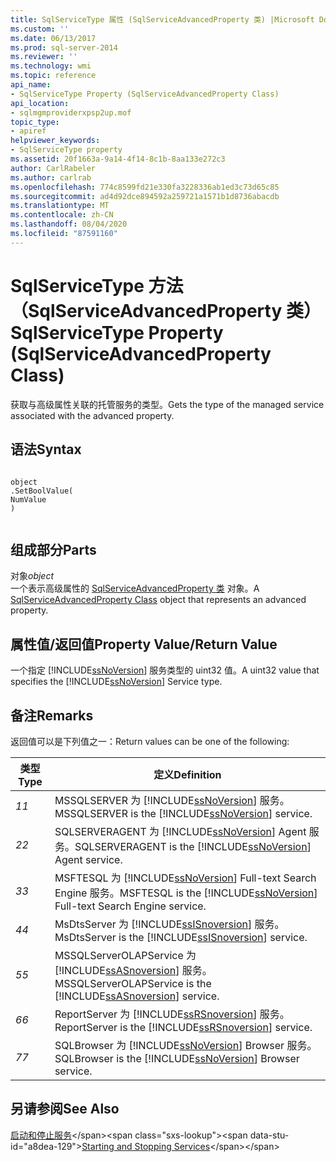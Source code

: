 ```yaml
---
title: SqlServiceType 属性 (SqlServiceAdvancedProperty 类) |Microsoft Docs
ms.custom: ''
ms.date: 06/13/2017
ms.prod: sql-server-2014
ms.reviewer: ''
ms.technology: wmi
ms.topic: reference
api_name:
- SqlServiceType Property (SqlServiceAdvancedProperty Class)
api_location:
- sqlmgmproviderxpsp2up.mof
topic_type:
- apiref
helpviewer_keywords:
- SqlServiceType property
ms.assetid: 20f1663a-9a14-4f14-8c1b-8aa133e272c3
author: CarlRabeler
ms.author: carlrab
ms.openlocfilehash: 774c8599fd21e330fa3228336ab1ed3c73d65c85
ms.sourcegitcommit: ad4d92dce894592a259721a1571b1d8736abacdb
ms.translationtype: MT
ms.contentlocale: zh-CN
ms.lasthandoff: 08/04/2020
ms.locfileid: "87591160"
---
```

# <a name="sqlservicetype-property-sqlserviceadvancedproperty-class"></a><span data-ttu-id="a8dea-102">SqlServiceType 方法（SqlServiceAdvancedProperty 类）</span><span class="sxs-lookup"><span data-stu-id="a8dea-102">SqlServiceType Property (SqlServiceAdvancedProperty Class)</span></span>
  <span data-ttu-id="a8dea-103">获取与高级属性关联的托管服务的类型。</span><span class="sxs-lookup"><span data-stu-id="a8dea-103">Gets the type of the managed service associated with the advanced property.</span></span>  
  
## <a name="syntax"></a><span data-ttu-id="a8dea-104">语法</span><span class="sxs-lookup"><span data-stu-id="a8dea-104">Syntax</span></span>  
  
```  
  
object  
.SetBoolValue(  
NumValue  
)  
  
```  
  
## <a name="parts"></a><span data-ttu-id="a8dea-105">组成部分</span><span class="sxs-lookup"><span data-stu-id="a8dea-105">Parts</span></span>  
 <span data-ttu-id="a8dea-106">对象</span><span class="sxs-lookup"><span data-stu-id="a8dea-106">*object*</span></span>  
 <span data-ttu-id="a8dea-107">一个表示高级属性的 [SqlServiceAdvancedProperty 类](sqlserviceadvancedproperty-class.md) 对象。</span><span class="sxs-lookup"><span data-stu-id="a8dea-107">A [SqlServiceAdvancedProperty Class](sqlserviceadvancedproperty-class.md) object that represents an advanced property.</span></span>  
  
## <a name="property-valuereturn-value"></a><span data-ttu-id="a8dea-108">属性值/返回值</span><span class="sxs-lookup"><span data-stu-id="a8dea-108">Property Value/Return Value</span></span>  
 <span data-ttu-id="a8dea-109">一个指定 [!INCLUDE[ssNoVersion](../../../includes/ssnoversion-md.md)] 服务类型的 uint32 值。</span><span class="sxs-lookup"><span data-stu-id="a8dea-109">A uint32 value that specifies the [!INCLUDE[ssNoVersion](../../../includes/ssnoversion-md.md)] Service type.</span></span>  
  
## <a name="remarks"></a><span data-ttu-id="a8dea-110">备注</span><span class="sxs-lookup"><span data-stu-id="a8dea-110">Remarks</span></span>  
 <span data-ttu-id="a8dea-111">返回值可以是下列值之一：</span><span class="sxs-lookup"><span data-stu-id="a8dea-111">Return values can be one of the following:</span></span>  
  
|<span data-ttu-id="a8dea-112">类型</span><span class="sxs-lookup"><span data-stu-id="a8dea-112">Type</span></span>|<span data-ttu-id="a8dea-113">定义</span><span class="sxs-lookup"><span data-stu-id="a8dea-113">Definition</span></span>|  
|----------|----------------|  
|<span data-ttu-id="a8dea-114">*1*</span><span class="sxs-lookup"><span data-stu-id="a8dea-114">*1*</span></span>|<span data-ttu-id="a8dea-115">MSSQLSERVER 为 [!INCLUDE[ssNoVersion](../../../includes/ssnoversion-md.md)] 服务。</span><span class="sxs-lookup"><span data-stu-id="a8dea-115">MSSQLSERVER is the [!INCLUDE[ssNoVersion](../../../includes/ssnoversion-md.md)] service.</span></span>|  
|<span data-ttu-id="a8dea-116">*2*</span><span class="sxs-lookup"><span data-stu-id="a8dea-116">*2*</span></span>|<span data-ttu-id="a8dea-117">SQLSERVERAGENT 为 [!INCLUDE[ssNoVersion](../../../includes/ssnoversion-md.md)] Agent 服务。</span><span class="sxs-lookup"><span data-stu-id="a8dea-117">SQLSERVERAGENT is the [!INCLUDE[ssNoVersion](../../../includes/ssnoversion-md.md)] Agent service.</span></span>|  
|<span data-ttu-id="a8dea-118">*3*</span><span class="sxs-lookup"><span data-stu-id="a8dea-118">*3*</span></span>|<span data-ttu-id="a8dea-119">MSFTESQL 为 [!INCLUDE[ssNoVersion](../../../includes/ssnoversion-md.md)] Full-text Search Engine 服务。</span><span class="sxs-lookup"><span data-stu-id="a8dea-119">MSFTESQL is the [!INCLUDE[ssNoVersion](../../../includes/ssnoversion-md.md)] Full-text Search Engine service.</span></span>|  
|<span data-ttu-id="a8dea-120">*4*</span><span class="sxs-lookup"><span data-stu-id="a8dea-120">*4*</span></span>|<span data-ttu-id="a8dea-121">MsDtsServer 为 [!INCLUDE[ssISnoversion](../../../includes/ssisnoversion-md.md)] 服务。</span><span class="sxs-lookup"><span data-stu-id="a8dea-121">MsDtsServer is the [!INCLUDE[ssISnoversion](../../../includes/ssisnoversion-md.md)] service.</span></span>|  
|<span data-ttu-id="a8dea-122">*5*</span><span class="sxs-lookup"><span data-stu-id="a8dea-122">*5*</span></span>|<span data-ttu-id="a8dea-123">MSSQLServerOLAPService 为 [!INCLUDE[ssASnoversion](../../../includes/ssasnoversion-md.md)] 服务。</span><span class="sxs-lookup"><span data-stu-id="a8dea-123">MSSQLServerOLAPService is the [!INCLUDE[ssASnoversion](../../../includes/ssasnoversion-md.md)] service.</span></span>|  
|<span data-ttu-id="a8dea-124">*6*</span><span class="sxs-lookup"><span data-stu-id="a8dea-124">*6*</span></span>|<span data-ttu-id="a8dea-125">ReportServer 为 [!INCLUDE[ssRSnoversion](../../../includes/ssrsnoversion-md.md)] 服务。</span><span class="sxs-lookup"><span data-stu-id="a8dea-125">ReportServer is the [!INCLUDE[ssRSnoversion](../../../includes/ssrsnoversion-md.md)] service.</span></span>|  
|<span data-ttu-id="a8dea-126">*7*</span><span class="sxs-lookup"><span data-stu-id="a8dea-126">*7*</span></span>|<span data-ttu-id="a8dea-127">SQLBrowser 为 [!INCLUDE[ssNoVersion](../../../includes/ssnoversion-md.md)] Browser 服务。</span><span class="sxs-lookup"><span data-stu-id="a8dea-127">SQLBrowser is the [!INCLUDE[ssNoVersion](../../../includes/ssnoversion-md.md)] Browser service.</span></span>|  
  
## <a name="see-also"></a><span data-ttu-id="a8dea-128">另请参阅</span><span class="sxs-lookup"><span data-stu-id="a8dea-128">See Also</span></span>  
 <span data-ttu-id="a8dea-129">[启动和停止服务](https://technet.microsoft.com/library/ms174886\(v=sql.105\).aspx)</span><span class="sxs-lookup"><span data-stu-id="a8dea-129">[Starting and Stopping Services](https://technet.microsoft.com/library/ms174886\(v=sql.105\).aspx)</span></span>  
  
  
